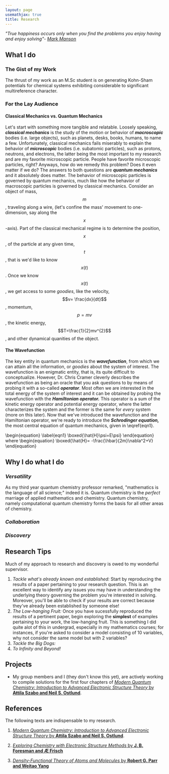 ```yaml
---
layout: page
usemathjax: true
title: Research
---
```


[qc]: #4D5FFF
[tc]: #808DFF
<span style = "color:[qc]">*"True happiness occurs only when you find the problems you enjoy having and enjoy solving"- [Mark Manson](https://markmanson.net/)* </span>

## <span style = "color:[qc]">What I do</span>
### <span style = "color:[tc]">The Gist of my Work</span>
The thrust of my work as an M.Sc student is on generating Kohn-Sham potentials for chemical systems exhibiting considerable to significant multireference character.

### <span style = "color:[qc]">For the Lay Audience</span>
#### <span style = "color:[tc]">Classical Mechanics vs. Quantum Mechanics</span>
Let's start with something more tangible and relatable. Loosely speaking, **_classical mechanics_** is the study of the motion or behavior of **_macroscopic_** bodies (i.e. large objects), such as planets, desks, books, humans, to name a few. Unfortunately, classical mechanics fails miserably to explain the behavior of **_microscopic_** bodies (i.e. subatomic particles), such as protons, neutrons, and electrons, the latter being the most important to my research and are my favorite microscopic particle. People have favorite microscopic particles, right? Anyways, how do we remedy this problem? Does it even matter if we do? The answers to both questions are **_quantum mechanics_** and it absolutely does matter. The behavior of microscopic particles is governed by quantum mechanics, much like how the behavior of macroscopic particles is governed by classical mechanics. Consider an object of mass, $$m$$, traveling along a wire, (let's confine the mass' movement to one-dimension, say along the $$x$$-axis). Part of the classical mechanical regime is to determine the position, $$x$$, of the particle at any given time, $$t$$, that is we'd like to know $$x(t)$$. Once we know $$x(t)$$, we get access to some *goodies*, like the velocity, $$v= \frac{dx}{dt}$$, momentum, $$p=mv$$, the kinetic energy, $$T=\frac{1}{2}mv^{2}$$, and other dynamical quanities of the object.

#### <span style = "color:[tc]">The Wavefunction</span>
The key entity in quantum mechanics is the **_wavefunction_**, from which we can attain all the information, or *goodies* about the system of interest. The wavefunction is an enigmatic entity, that is, its quite difficult to conceptualize. However, Dr. Chris Cramer cleverly describes the wavefunction as being an oracle that you ask questions to by means of probing it with a so-called **_operator_**. Most often we are interested in the total energy of the system of interest and it can be obtained by probing the wavefunction with the **_Hamiltonian operator._** This operator is a sum of the kinetic energy operator and potential energy operator, where the latter characterizes the system and the former is the same for *every* system (more on this later). Now that we've introduced the wavefunction and the Hamiltonian operator, we're ready to introduce the **_Schrodinger equation,_** the most central equation of quantum mechanics, given in \eqref{eqn1}. 



\begin{equation}
\label{eqn1}
\boxed{\hat{H}\psi=E\psi} 
\end{equation}
where
\begin{equation}
\boxed{\hat{H}= -\frac{\hbar}{2m}\nabla^2+V} 
\end{equation}

## <span style = "color:[qc]">Why I do what I do</span>
### <span style = "color:[tc]">*Versatility*</span>
As my third year quantum chemistry professor remarked, "mathematics is the language of all science;" indeed it is. Quantum chemistry is the *perfect* marriage of applied mathematics and chemistry. Quantum chemistry, namely computational quantum chemistry forms the basis for all other areas of chemistry.
### <span style = "color:[tc]">*Collaboration*</span>
### <span style = "color:[tc]">*Discovery*</span>

## <span style = "color:[qc]">Research Tips</span>
Much of my approach to research and discovery is owed to my wonderful supervisor. 
1. <span style = "color:[tc]">*Tackle what's already known and established:*</span>
Start by reproducing the results of a paper pertaining to your research question. This is an excellent way to identify any issues you may have in understanding the underlying theory governing the problem you're interested in solving. Moreover, you'll be able to check if your results are correct because they've already been established by someone else!
2. <span style = "color:[tc]">*The Low-hanging Fruit:*</span>
Once you have sucessfully reproduced the results of a pertinent paper, begin exploring the **simplest** of examples pertaining to your work, the low-hanging fruit. This is something I did quite alot of this in undergrad, especially in my mathematics courses; for instances, if you're asked to consider a model consisting of 10 variables, why not consider the same model but with 2 variables?
4. <span style = "color:[tc]">*Tackle the Big Dogs:*</span>
5. <span style = "color:[tc]">*To Infinity and Beyond!*</span>



## <span style = "color:[qc]">Projects</span>
* My group members and I (they don't know this yet), are actively working to compile solutions for the first four chapters of [*Modern Quantum Chemistry: Introduction to Advanced Electronic Structure Theory* by **Attila Szabo and Neil S. Ostlund**](https://www.amazon.ca/Modern-Quantum-Chemistry-Introduction-Electronic/dp/0486691861/ref=sr_1_1?crid=2P59B0I98CA7H&keywords=szabo+quantum&qid=1645408717&sprefix=szabo+quantum%2Caps%2C72&sr=8-1). 

## <span style = "color:[qc]">References</span>
The following texts are indispensable to my research.
1. [*Modern Quantum Chemistry: Introduction to Advanced Electronic Structure Theory* by **Attila Szabo and Neil S. Ostlund**](https://www.amazon.ca/Modern-Quantum-Chemistry-Introduction-Electronic/dp/0486691861/ref=sr_1_1?crid=2P59B0I98CA7H&keywords=szabo+quantum&qid=1645408717&sprefix=szabo+quantum%2Caps%2C72&sr=8-1). 

2. [*Exploring Chemistry with Electronic Structure Methods* by **J. B. Foresman and Æ Frisch**](https://gaussian.com/expchem3/)

3. [*Density-Functional Theory of Atoms and Molecules* by **Robert G. Parr and Weitao Yang**](https://www.amazon.ca/Density-Functional-Theory-Atoms-Molecules-Robert/dp/0195092767/ref=tmm_pap_swatch_0?_encoding=UTF8&qid=1645413337&sr=8-1)
